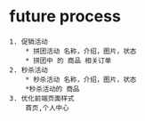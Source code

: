 # future process 
    1. 促销活动
        * 拼团活动 名称，介绍，图片，状态
        * 拼团中 的 商品 相关订单
    2. 秒杀活动
        * 秒杀活动 名称，介绍，图片，状态
        *秒杀活动的 商品 
    3. 优化前端页面样式
        首页,个人中心 